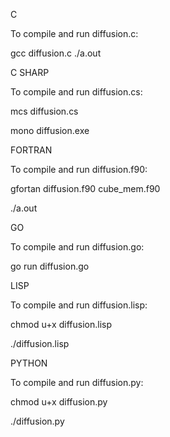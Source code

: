C

To compile and run diffusion.c:

gcc diffusion.c
./a.out

C SHARP

To compile and run diffusion.cs:

mcs diffusion.cs 

mono diffusion.exe

FORTRAN

To compile and run diffusion.f90:

gfortan diffusion.f90 cube_mem.f90

./a.out

GO

To compile and run diffusion.go:

go run diffusion.go

LISP

To compile and run diffusion.lisp:

chmod u+x diffusion.lisp

./diffusion.lisp

PYTHON

To compile and run diffusion.py:

chmod u+x diffusion.py

./diffusion.py